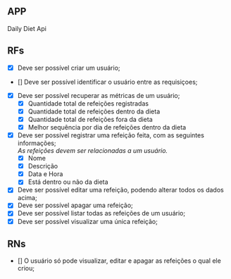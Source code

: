 ## APP

Daily Diet Api

## RFs
- [x]  Deve ser possível criar um usuário;
- [] Deve ser possível identificar o usuário entre as requisiçoes;
- [x]  Deve ser possível recuperar as métricas de um usuário;
      - [x] Quantidade total de refeições registradas
      - [x] Quantidade total de refeições dentro da dieta
      - [x] Quantidade total de refeições fora da dieta
      - [x] Melhor sequência por dia de refeições dentro da dieta

- [x]  Deve ser possível registrar uma refeição feita, com as seguintes informações;     
   *As refeições devem ser relacionadas a um usuário.*
      - [x] Nome
      - [x] Descrição
      - [x] Data e Hora
      - [x] Está dentro ou não da dieta
- [x]  Deve ser possível editar uma refeição, podendo alterar todos os dados acima;
- [x]  Deve ser possível apagar uma refeição;
- [x]  Deve ser possível listar todas as refeições de um usuário;
- [x]  Deve ser possível visualizar uma única refeição;
## RNs

- []  O usuário só pode visualizar, editar e apagar as refeições o qual ele criou;

